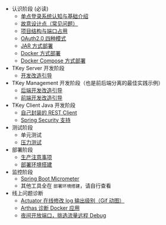 * 认识阶段 (必读)
  * [单点登录系统认知与基础介绍](other/tkey-baisc.md)
  * [故意设计点（常见问题）](faq/README.md)
  * [项目结构与端口占用](other/project-structure.md)
  * [OAuth2.0 四种模式](server/oauth-grant-type/README.md)
  * [JAR 方式部署](deployment/jar-runapp.md)
  * [Docker 方式部署](deployment/docker-runapp.md)
  * [Docker Compose 方式部署](deployment/docker-compose-runapp.md)
* TKey Server 开发阶段
  * [开发改造引导](server/dev.md)
* TKey Management 开发阶段（也是前后端分离的最佳实践示例）
  * [后端开发改造引导](management/dev-backend.md)
  * [前端开发改造引导](management/dev-frontend.md)
* TKey Client Java 开发阶段
  * [自己封装的 REST Client](client/dev-rest-client.md)
  * [Spring Security 支持](client/dev-spring-security-client.md)
* 测试阶段
  * 单元测试
  * [压力测试](test/performance.md)
* 部署阶段
  * [生产注意事项](deployment/production-environment.md)
  * [部署环境搭建](deployment/deployment-core.md)
* 监控阶段
  * [Spring Boot Micrometer](deployment/micrometer.md)
  * 其他工具全在 `部署环境搭建`，请自行查看
* 线上问题诊断
  * [Actuator 在线修改 log 输出级别（Gif 动图）](http://img.gitnavi.com/tkey/actuator-update-log-level.gif)
  * [Arthas 诊断 Docker 应用](https://alibaba.github.io/arthas/docker.html#dockerjava)
  * [夜间开放端口，挑选流量远程 Debug](server/remote-debug.md)